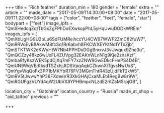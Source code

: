 +++
title = "Rich feather"
duration_min = 180
gender = "female"
extra = ""
article = ""
made_date = "2017-05-09T14:30:00+08:00"
date = "2017-05-09T11:22:00+08:00"
tags = ["color", "feather", "feet", "female", "star"]
bodypart = ["feet"]
image_ipfs = "QmSHedcqZqtTbGxZgFPhDoEXwkopPhL5yHqUwuDGDkWREm"
images_ipfs = [  "QmXbUgHG9U2bLu6SdFUMReihccYU4CW97WWF2ZmC82fuW7",
  "QmRRVoEvB8AkwM8fcSq1Rr6abvh8FKCWXEYKtNo1YTxZjb",
  "QmSTKTWK2eKWyHtW7Nb4PPHDxDGgBmxvJ3vUwqux9Zhe3u",
  "QmQCZzy48kz6wUxFL4ZUVpg32EAKnWLnN1g9Kje2znsKzf",
  "Qmba9fyKszWEK5pdCjXq7mFY7xzZNW9GwEDkcFHePS4D4B",
  "QmUN9WqVBjKksdTSZxhjJtDSVpqAqkCZkwnXiTgvsNwUxS",
  "QmYgvWqQoFx3PP1bMKYbR76FV3MGmThtR43zUjdFkT2kW5",
  "QmRV5tJwvwYhP36FXdeeVR3XkGHAjCxaMLEt4RegBw8r9W",
  "QmRGUFgzVUYd4qW2UbVX8YPHBmpcNLzdE2ritZaMSrpjGB",
]

location_city = "Gatchina"
location_country = "Russia"
made_at_shop = "aid_tattoo"
previous = ""

+++
